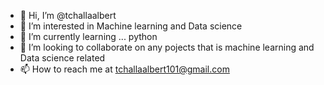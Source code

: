- 👋 Hi, I’m @tchallaalbert
- 👀 I’m interested in Machine learning and Data science
- 🌱 I’m currently learning ... python
- 💞️ I’m looking to collaborate on any pojects that is machine learning and Data science related
- 📫 How to reach me  at tchallaalbert101@gmail.com

<!---
tchallaalbert/tchallaalbert is a ✨ special ✨ repository because its `README.md` (this file) appears on your GitHub profile.
You can click the Preview link to take a look at your changes.
--->
